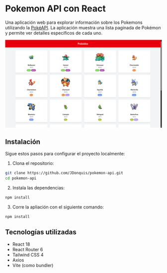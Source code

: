 # Pokemon API con React

Una aplicación web para explorar información sobre los Pokemons utilizando la [PokéAPI](https://pokeapi.co/). La aplicación muestra una lista paginada de Pokémon y permite ver detalles específicos de cada uno.

![Captura de pantalla de la App](./public/poke-api.png) 

## Instalación

Sigue estos pasos para configurar el proyecto localmente:

1. Clona el repositorio:
```bash
git clone https://github.com/JDonquis/pokemon-api.git
cd pokemon-api
```

2. Instala las dependencias:

```bash
npm install
```
3. Corre la apliación con el siguiente comando:

```bash
npm install
```

## Tecnologías utilizadas

- React 18
- React Router 6
- Tailwind CSS 4
- Axios
- Vite (como bundler)
